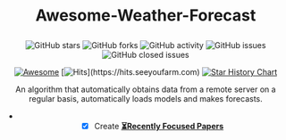 # <p align=center>Awesome-Weather-Forecast</p>
<!--# <p align=center>`Awesome-Weather-Forecast`</p>-->
<div align=center>

<p>

 ![GitHub stars](https://img.shields.io/github/stars/zhengkai15/Awesome-Weather-Forecast.svg?color=red&style=for-the-badge) 
 ![GitHub forks](https://img.shields.io/github/forks/zhengkai15/Awesome-Weather-Forecast.svg?style=for-the-badge) 
 ![GitHub activity](https://img.shields.io/github/last-commit/zhengkai15/Awesome-Weather-Forecast?color=yellow&style=for-the-badge) 
 ![GitHub issues](https://img.shields.io/github/issues/zhengkai15/Awesome-Weather-Forecast?style=for-the-badge)
 ![GitHub closed issues](https://img.shields.io/github/issues-closed/zhengkai15/Awesome-Weather-Forecast?color=inactive&style=for-the-badge)
 
 [![Awesome](https://cdn.rawgit.com/sindresorhus/awesome/d7305f38d29fed78fa85652e3a63e154dd8e8829/media/badge.svg)](https://github.com/sindresorhus/awesome) 
 [![Hits](https://hits.seeyoufarm.com/api/count/incr/badge.svg?url=https%3A%2F%2Fgithub.com%2Fzhengkai15%2FAwesome-Weather-Forecast&count_bg=%23DD4B78&title_bg=%23555555&icon=jabber.svg&icon_color=%23E7E7E7&title=Hits(2023.05~)&edge_flat=false)](https://hits.seeyoufarm.com)
 [![Star History Chart](https://api.star-history.com/svg?repos=zhengkai15/Awesome-Weather-Forecast&type=Date)](https://star-history.com/#zhengkai15/Awesome-Weather-Forecast&Date)
</p>
An algorithm that automatically obtains data from a remote server on a regular basis, automatically loads models and makes forecasts.

* - [x] Create [**⏳Recently Focused Papers**](https://github.com/zhengkai15/Awesome-Weather-Forecast/blob/main/%E2%8F%B3Recently%20Focused%20Papers.md)